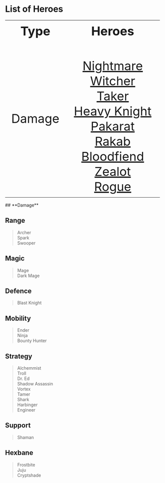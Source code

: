 # List of Heroes
<table style="width: 100%">
    <tr>
        <th style="text-align: center;font-size: 40px">Type</th>
        <th style="text-align: center;font-size: 40px">Heroes</th>
    </tr>
    <tr>
        <td style="text-align: center;font-size: 40px">Damage</td>
        <td style="text-align: center;font-size: 40px">
            <a href="Damage/Pytaria.md">
            <br>Nightmare
            <br>Witcher
            <br>Taker
            <br>Heavy Knight
            <br>Pakarat Rakab
            <br>Bloodfiend
            <br>Zealot
            <br>Rogue
        </td>
    </tr>
</table>
## **Damage**

>

## Range

>Archer
<br>Spark
<br>Swooper

## Magic

>Mage
<br>Dark Mage

## Defence

>Blast Knight

## Mobility

>Ender
<br>Ninja
<br>Bounty Hunter

## Strategy

>Alchemmist
<br>Troll
<br>Dr. Ed
<br>Shadow Assassin
<br>Vortex
<br>Tamer
<br>Shark
<br>Harbinger
<br>Engineer

## Support

>Shaman

## Hexbane

>Frostbite
<br>Juju
<br>Cryptshade
